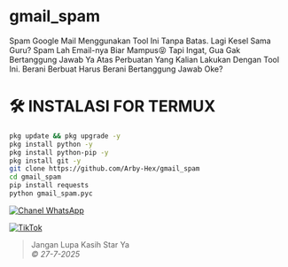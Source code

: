 # gmail_spam
Spam Google Mail Menggunakan Tool Ini Tanpa Batas.
Lagi Kesel Sama Guru? Spam Lah Email-nya Biar Mampus😝
Tapi Ingat, Gua Gak Bertanggung Jawab Ya Atas Perbuatan Yang Kalian Lakukan Dengan Tool Ini. Berani
Berbuat Harus Berani Bertanggung Jawab Oke?

# 🛠️ INSTALASI FOR TERMUX
```bash
pkg update && pkg upgrade -y
pkg install python -y
pkg install python-pip -y
pkg install git -y
git clone https://github.com/Arby-Hex/gmail_spam
cd gmail_spam
pip install requests
python gmail_spam.pyc
```
[![Chanel WhatsApp](https://img.shields.io/badge/Chat%20on-WhatsApp-green?logo=whatsapp)](https://whatsapp.com/channel/0029Vb6VXlNK5cDJkIjUxi17)

[![TikTok](https://img.shields.io/badge/TikTok-Profile-black?logo=tiktok)](https://www.tiktok.com/@viper_exe9)

> Jangan Lupa Kasih Star Ya                           
> _© 27-7-2025_
